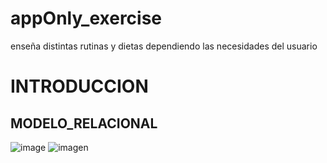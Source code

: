 # appOnly_exercise
enseña distintas rutinas y dietas dependiendo las necesidades del usuario
# INTRODUCCION

## MODELO_RELACIONAL
![image](https://github.com/elsagallegos/appOnly_exercise/assets/169268131/8e941fdb-ebc5-4a53-a0d7-33833fa101cf)
![imagen](imagen.jpg)
